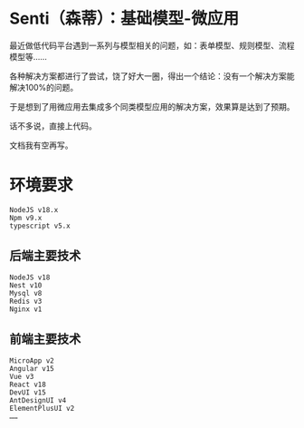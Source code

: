 # Senti（森蒂）：基础模型-微应用

最近做低代码平台遇到一系列与模型相关的问题，如：表单模型、规则模型、流程模型等……

各种解决方案都进行了尝试，饶了好大一圈，得出一个结论：没有一个解决方案能解决100%的问题。

于是想到了用微应用去集成多个同类模型应用的解决方案，效果算是达到了预期。

话不多说，直接上代码。

文档我有空再写。

# 环境要求

```
NodeJS v18.x
Npm v9.x
typescript v5.x
```

## 后端主要技术

```
NodeJS v18
Nest v10
Mysql v8
Redis v3
Nginx v1
```

## 前端主要技术

```
MicroApp v2
Angular v15
Vue v3
React v18
DevUI v15
AntDesignUI v4
ElementPlusUI v2
……
```

